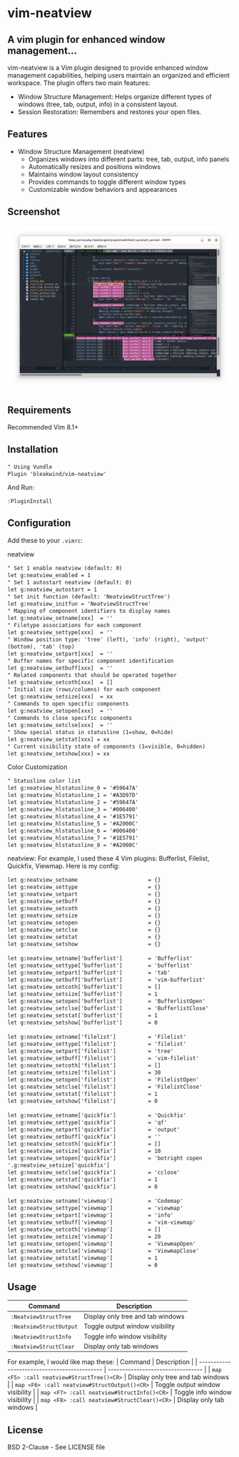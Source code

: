 # vim-neatview

## A vim plugin for enhanced window management...
vim-neatview is a Vim plugin designed to provide enhanced window management capabilities, helping users maintain an organized and efficient workspace. The plugin offers two main features:
- Window Structure Management: Helps organize different types of windows (tree, tab, output, info) in a consistent layout.
- Session Restoration: Remembers and restores your open files.

## Features
- Window Structure Management (neatview)
    - Organizes windows into different parts: tree, tab, output, info panels
    - Automatically resizes and positions windows
    - Maintains window layout consistency
    - Provides commands to toggle different window types
    - Customizable window behaviors and appearances

## Screenshot
![Viewmap Screenshot](https://github.com/bleakwind/vim-neatview/blob/main/vim-neatview.png)

## Requirements
Recommended Vim 8.1+

## Installation
```vim
" Using Vundle
Plugin 'bleakwind/vim-neatview'
```

And Run:
```vim
:PluginInstall
```
## Configuration
Add these to your `.vimrc`:

neatview
```vim
" Set 1 enable neatview (default: 0)
let g:neatview_enabled = 1
" Set 1 autostart neatview (default: 0)
let g:neatview_autostart = 1
" Set init function (default: 'NeatviewStructTree')
let g:neatview_initfun = 'NeatviewStructTree'
" Mapping of component identifiers to display names
let g:neatview_setname[xxx]  = ''
" Filetype associations for each component
let g:neatview_settype[xxx]  = ''
" Window position type: 'tree' (left), 'info' (right), 'output' (bottom), 'tab' (top)
let g:neatview_setpart[xxx]  = ''
" Buffer names for specific component identification
let g:neatview_setbuff[xxx]  = ''
" Related components that should be operated together
let g:neatview_setcoth[xxx]  = []
" Initial size (rows/columns) for each component
let g:neatview_setsize[xxx]  = xx
" Commands to open specific components
let g:neatview_setopen[xxx]  = ''
" Commands to close specific components
let g:neatview_setclse[xxx]  = ''
" Show special status in statusline (1=show, 0=hide)
let g:neatview_setstat[xxx] = xx
" Current visibility state of components (1=visible, 0=hidden)
let g:neatview_setshow[xxx] = xx
```

Color Customization
```vim
" Statusline color list
let g:neatview_hlstatusline_0 = '#59647A'
let g:neatview_hlstatusline_1 = '#A3D97D'
let g:neatview_hlstatusline_2 = '#59647A'
let g:neatview_hlstatusline_3 = '#006400'
let g:neatview_hlstatusline_4 = '#1E5791'
let g:neatview_hlstatusline_5 = '#A2000C'
let g:neatview_hlstatusline_6 = '#006400'
let g:neatview_hlstatusline_7 = '#1E5791'
let g:neatview_hlstatusline_8 = '#A2000C'
```

neatview: For example, I used these 4 Vim plugins: Bufferlist, Filelist, Quickfix, Viewmap. Here is my config:
```vim
let g:neatview_setname                      = {}
let g:neatview_settype                      = {}
let g:neatview_setpart                      = {}
let g:neatview_setbuff                      = {}
let g:neatview_setcoth                      = {}
let g:neatview_setsize                      = {}
let g:neatview_setopen                      = {}
let g:neatview_setclse                      = {}
let g:neatview_setstat                      = {}
let g:neatview_setshow                      = {}

let g:neatview_setname['bufferlist']        = 'Bufferlist'
let g:neatview_settype['bufferlist']        = 'bufferlist'
let g:neatview_setpart['bufferlist']        = 'tab'
let g:neatview_setbuff['bufferlist']        = 'vim-bufferlist'
let g:neatview_setcoth['bufferlist']        = []
let g:neatview_setsize['bufferlist']        = 1
let g:neatview_setopen['bufferlist']        = 'BufferlistOpen'
let g:neatview_setclse['bufferlist']        = 'BufferlistClose'
let g:neatview_setstat['bufferlist']        = 1
let g:neatview_setshow['bufferlist']        = 0

let g:neatview_setname['filelist']          = 'Filelist'
let g:neatview_settype['filelist']          = 'filelist'
let g:neatview_setpart['filelist']          = 'tree'
let g:neatview_setbuff['filelist']          = 'vim-filelist'
let g:neatview_setcoth['filelist']          = []
let g:neatview_setsize['filelist']          = 30
let g:neatview_setopen['filelist']          = 'FilelistOpen'
let g:neatview_setclse['filelist']          = 'FilelistClose'
let g:neatview_setstat['filelist']          = 1
let g:neatview_setshow['filelist']          = 0

let g:neatview_setname['quickfix']          = 'Quickfix'
let g:neatview_settype['quickfix']          = 'qf'
let g:neatview_setpart['quickfix']          = 'output'
let g:neatview_setbuff['quickfix']          = ''
let g:neatview_setcoth['quickfix']          = []
let g:neatview_setsize['quickfix']          = 10
let g:neatview_setopen['quickfix']          = 'botright copen '.g:neatview_setsize['quickfix']
let g:neatview_setclse['quickfix']          = 'cclose'
let g:neatview_setstat['quickfix']          = 1
let g:neatview_setshow['quickfix']          = 0

let g:neatview_setname['viewmap']           = 'Codemap'
let g:neatview_settype['viewmap']           = 'viewmap'
let g:neatview_setpart['viewmap']           = 'info'
let g:neatview_setbuff['viewmap']           = 'vim-viewmap'
let g:neatview_setcoth['viewmap']           = []
let g:neatview_setsize['viewmap']           = 20
let g:neatview_setopen['viewmap']           = 'ViewmapOpen'
let g:neatview_setclse['viewmap']           = 'ViewmapClose'
let g:neatview_setstat['viewmap']           = 1
let g:neatview_setshow['viewmap']           = 0
```

## Usage
| Command                 | Description                       |
| ----------------------- | --------------------------------- |
| `:NeatviewStructTree`   | Display only tree and tab windows |
| `:NeatviewStructOutput` | Toggle output window visibility   |
| `:NeatviewStructInfo`   | Toggle info window visibility     |
| `:NeatviewStructClear`  | Display only tab windows          |

For example, I would like map these:
| Command                                      | Description                       |
| -------------------------------------------- | --------------------------------- |
| `map <F5> :call neatview#StructTree()<CR>`   | Display only tree and tab windows |
| `map <F6> :call neatview#StructOutput()<CR>` | Toggle output window visibility   |
| `map <F7> :call neatview#StructInfo()<CR>`   | Toggle info window visibility     |
| `map <F8> :call neatview#StructClear()<CR>`  | Display only tab windows          |

## License
BSD 2-Clause - See LICENSE file
